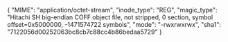 {
  "MIME": "application/octet-stream",
  "inode_type": "REG",
  "magic_type": "Hitachi SH big-endian COFF object file, not stripped, 0 section, symbol offset=0x5000000, -1471574722 symbols",
  "mode": "-rwxrwxrwx",
  "sha1": "7122056d00252063bc8cb7c88cc4b86bedaa5729"
}